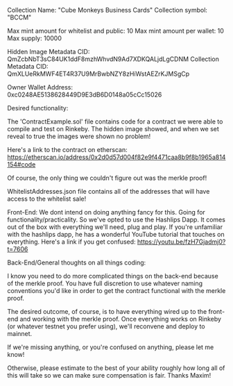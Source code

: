 Collection Name: "Cube Monkeys Business Cards"
Collection symbol: "BCCM"

Max mint amount for whitelist and public: 10
Max mint amount per wallet: 10
Max supply: 10000

Hidden Image Metadata CID: QmZcbNbT3sC84UK1ddF8mzhWhvdN9Ad7XDKQALjdLgCDNM
Collection Metadata CID: QmXLUeRkMWF4ET4R37U9MrBwbNZY8zHiWstAEZrKJMSgCp

Owner Wallet Address: 0xc0248AE5138628449D9E3dB6D0148a05cCc15026

Desired functionality:

The 'ContractExample.sol' file contains code for a contract we were able to compile and test on Rinkeby.
The hidden image showed, and when we set reveal to true the images were shown no problem!

Here's a link to the contract on etherscan: https://etherscan.io/address/0x2d0d57d004f82e9f4471caa8b9f8b1965a814154#code

Of course, the only thing we couldn't figure out was the merkle proof!

WhitelistAddresses.json file contains all of the addresses that will have access to the whitelist sale!


Front-End:
We dont intend on doing anything fancy for this. Going for functionality/practicality. So we've opted to use the Hashlips Dapp. It comes out of the box with everything we'll need, plug and play.
If you're unfamiliar with the hashlips dapp, he has a wonderful YouTube tutorial that touches on everything. Here's a link if you get confused: https://youtu.be/fzH7Gjadmj0?t=7606

Back-End/General thoughts on all things coding:

I know you need to do more complicated things on the back-end because of the merkle proof. You have full discretion to use whatever naming conventions you'd like in order to
get the contract functional with the merkle proof. 

The desired outcome, of course, is to have everything wired up to the front-end and working with the merkle proof. Once everything works on Rinkeby (or whatever testnet you prefer using), we'll 
reconvene and deploy to mainnet.

If we're missing anything, or you're confused on anything, please let me know!

Otherwise, please estimate to the best of your ability roughly how long all of this will take so we can make sure compensation is fair. Thanks Maxim!


